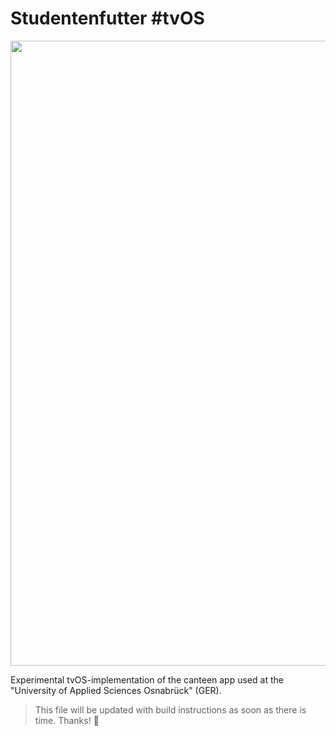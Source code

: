 # Studentenfutter #tvOS

<img width="1000" src="http://abload.de/img/bildschirmfoto2016-03ecqil.png">

Experimental tvOS-implementation of the canteen app used at the "University of Applied Sciences Osnabrück" (GER).

> This file will be updated with build instructions as soon as there is time. Thanks! :rocket:

